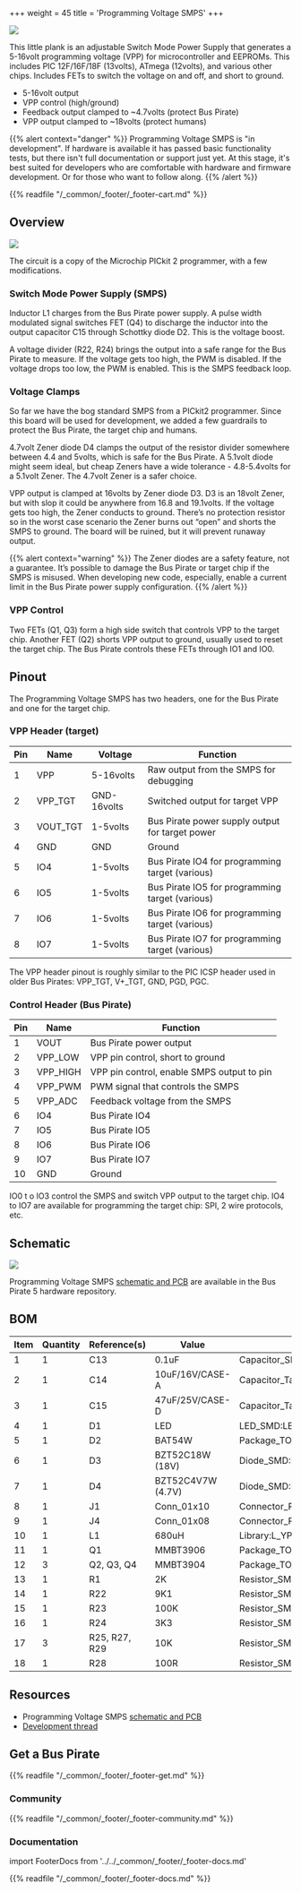 +++
weight = 45
title = 'Programming Voltage SMPS'
+++

![](/images/docs/fw/plank-vpp-smps.jpg)

This little plank is an adjustable Switch Mode Power Supply that generates a 5-16volt programming voltage (VPP) for microcontroller and EEPROMs. This includes PIC 12F/16F/18F (13volts), ATmega (12volts), and various other chips. Includes FETs to switch the voltage on and off, and short to ground.
- 5-16volt output
- VPP control (high/ground)
- Feedback output clamped to ~4.7volts (protect Bus Pirate)
- VPP output clamped to ~18volts (protect humans)

{{% alert context="danger" %}}
Programming Voltage SMPS is "in development". If hardware is available it has passed basic functionality tests, but there isn't full documentation or support just yet. At this stage, it's best suited for developers who are comfortable with hardware and firmware development. Or for those who want to follow along.
{{% /alert %}}



{{% readfile "/_common/_footer/_footer-cart.md" %}}

## Overview

![](/images/docs/fw/vpp-cct.png)

The circuit is a copy of the Microchip PICkit 2 programmer, with a few modifications. 

### Switch Mode Power Supply (SMPS)

Inductor L1 charges from the Bus Pirate power supply. A pulse width modulated signal switches FET (Q4) to discharge the inductor into the output capacitor C15 through Schottky diode D2. This is the voltage boost.

A voltage divider (R22, R24) brings the output into a safe range for the Bus Pirate to measure. If the voltage gets too high, the PWM is disabled. If the voltage drops too low, the PWM is enabled. This is the SMPS feedback loop.

### Voltage Clamps

So far we have the bog standard SMPS from a PICkit2 programmer. Since this board will be used for development, we added a few guardrails to protect the Bus Pirate, the target chip and humans. 

4.7volt Zener diode D4 clamps the output of the resistor divider somewhere between 4.4 and 5volts, which is safe for the Bus Pirate. A 5.1volt diode might seem ideal, but cheap Zeners have a wide tolerance - 4.8-5.4volts for a 5.1volt Zener. The 4.7volt Zener is a safer choice.

VPP output is clamped at 16volts by Zener diode D3. D3 is an 18volt Zener, but with slop it could be anywhere from 16.8 and 19.1volts. If the voltage gets too high, the Zener conducts to ground. There’s no protection resistor so in the worst case scenario the Zener burns out “open” and shorts the SMPS to ground. The board will be ruined, but it will prevent runaway output.

{{% alert context="warning" %}}
The Zener diodes are a safety feature, not a guarantee. It’s possible to damage the Bus Pirate or target chip if the SMPS is misused. When developing new code, especially, enable a current limit in the Bus Pirate power supply configuration.
{{% /alert %}}  

### VPP Control

Two FETs (Q1, Q3) form a high side switch that controls VPP to the target chip. Another FET (Q2) shorts VPP output to ground, usually used to reset the target chip. The Bus Pirate controls these FETs through IO1 and IO0.

## Pinout

The Programming Voltage SMPS has two headers, one for the Bus Pirate and one for the target chip. 

### VPP Header (target)

| Pin | Name     | Voltage|Function|
|-----|----------|---------|------|
| 1   | VPP      | 5-16volts|Raw output from the SMPS for debugging  |
| 2   | VPP_TGT   | GND-16volts|Switched output for target VPP |
| 3 |VOUT_TGT|1-5volts| Bus Pirate power supply output for target power|
| 4 |GND|GND|Ground|
| 5 |IO4|1-5volts|Bus Pirate IO4 for programming target (various)|
| 6 |IO5|1-5volts|Bus Pirate IO5 for programming target (various)|
| 7 |IO6|1-5volts|Bus Pirate IO6 for programming target (various)|
| 8 |IO7|1-5volts|Bus Pirate IO7 for programming target (various)|

The VPP header pinout is roughly similar to the PIC ICSP header used in older Bus Pirates: VPP_TGT, V+_TGT, GND, PGD, PGC.

### Control Header (Bus Pirate)

| Pin | Name     | Function|
|-----|----------|------|
| 1   | VOUT     |Bus Pirate power output|
| 2   | VPP_LOW  |VPP pin control, short to ground|
| 3   | VPP_HIGH |VPP pin control, enable SMPS output to pin|
| 4   | VPP_PWM  |PWM signal that controls the SMPS|
| 5   | VPP_ADC  |Feedback voltage from the SMPS|
| 6   | IO4      |Bus Pirate IO4|
| 7   | IO5      |Bus Pirate IO5|
| 8   | IO6      |Bus Pirate IO6|
| 9   | IO7      |Bus Pirate IO7|
| 10  | GND      |Ground|

IO0 t o IO3 control the SMPS and switch VPP output to the target chip. IO4 to IO7 are available for programming the target chip: SPI, 2 wire protocols, etc.

## Schematic

![](/images/docs/fw/vpp-cct.png)

Programming Voltage SMPS [schematic and PCB](https://github.com/DangerousPrototypes/BusPirate5-hardware) are available in the Bus Pirate 5 hardware repository.

## BOM
| Item | Quantity | Reference(s) | Value | Footprint |
|------|----------|--------------|-------|-----------|
| 1 | 1 | C13 | 0.1uF | Capacitor_SMD:C_0805_2012Metric_Pad1.18x1.45mm_HandSolder |
| 2 | 1 | C14 | 10uF/16V/CASE-A | Capacitor_Tantalum_SMD:CP_EIA-3216-18_Kemet-A |
| 3 | 1 | C15 | 47uF/25V/CASE-D | Capacitor_Tantalum_SMD:CP_EIA-7343-31_Kemet-D |
| 4 | 1 | D1 | LED | LED_SMD:LED_0805_2012Metric |
| 5 | 1 | D2 | BAT54W | Package_TO_SOT_SMD:SOT-23 |
| 6 | 1 | D3 | BZT52C18W (18V) | Diode_SMD:D_SOD-123 |
| 7 | 1 | D4 | BZT52C4V7W (4.7V) | Diode_SMD:D_SOD-123 |
| 8 | 1 | J1 | Conn_01x10 | Connector_PinSocket_2.54mm:PinSocket_1x10_P2.54mm_Horizontal |
| 9 | 1 | J4 | Conn_01x08 | Connector_PinHeader_2.54mm:PinHeader_1x08_P2.54mm_Horizontal |
| 10 | 1 | L1 | 680uH | Library:L_YP0504 |
| 11 | 1 | Q1 | MMBT3906 | Package_TO_SOT_SMD:SOT-23 |
| 12 | 3 | Q2, Q3, Q4 | MMBT3904 | Package_TO_SOT_SMD:SOT-23 |
| 13 | 1 | R1 | 2K | Resistor_SMD:R_0805_2012Metric |
| 14 | 1 | R22 | 9K1 | Resistor_SMD:R_0805_2012Metric |
| 15 | 1 | R23 | 100K | Resistor_SMD:R_0805_2012Metric |
| 16 | 1 | R24 | 3K3 | Resistor_SMD:R_0805_2012Metric |
| 17 | 3 | R25, R27, R29 | 10K | Resistor_SMD:R_0805_2012Metric |
| 18 | 1 | R28 | 100R | Resistor_SMD:R_0805_2012Metric |

## Resources

- Programming Voltage SMPS [schematic and PCB](https://github.com/DangerousPrototypes/BusPirate5-hardware/tree/main/)
- [Development thread](https://forum.buspirate.com/t/pic-avr-eeprom-programming-voltage-smps/430/15)

## Get a Bus Pirate


{{% readfile "/_common/_footer/_footer-get.md" %}}

### Community


{{% readfile "/_common/_footer/_footer-community.md" %}}

### Documentation
import FooterDocs from '../../_common/_footer/_footer-docs.md' 

{{% readfile "/_common/_footer/_footer-docs.md" %}}



